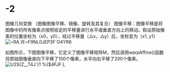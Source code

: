 # -2
图像几何变换 （图像图像平移、镜像、旋转及其复合） 
图像平移：图像平移是将图像中的所有像素点按照给定的平移量进行水平或垂直方向上的移动。假设原始像素的位置坐标为（x0，y0），经过平移量（△x，△y）后，坐标变为（x1, y1） ![~RA }E~F9NL0JEP3F`O4YR6](https://user-images.githubusercontent.com/98206033/229677578-865aac4c-d776-490c-8c0d-cb15cba5adf8.png)

如图所示，下图图像平移，它定义了图像平移矩阵M，然后调用warpAffine()函数将原始图像垂直向下平移了100个像素，水平向右平移了200个像素。  
![U2S{Z__T4J`}1 %{$4FJF L](https://user-images.githubusercontent.com/98206033/229677417-30f84581-2921-4f29-a28c-55220cd30f48.png)  

